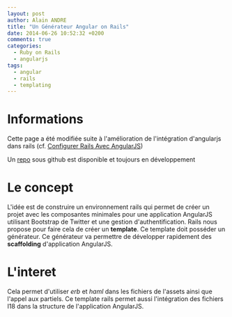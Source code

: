 ```yaml
---
layout: post
author: Alain ANDRE
title: "Un Générateur Angular on Rails"
date: 2014-06-26 10:52:32 +0200
comments: true
categories: 
  - Ruby on Rails
  - angularjs
tags:
  - angular
  - rails
  - templating
---
```


# Informations
Cette page a été modifiée suite à l'amélioration de l'intégration d'angularjs dans rails (cf. [Configurer Rails Avec AngularJS](/blog/2015/01/23/configurer-rails-avec-angularjs/))

Un [repo](https://github.com/alain-andre/ar-template) sous github est disponible et toujours en développement

# Le concept
L'idée est de construire un environnement rails qui permet de créer un projet avec les composantes minimales pour une application AngularJS utilisant Bootstrap de Twitter et une gestion d'authentification. Rails nous propose pour faire cela de créer un **template**. Ce template doit posséder un générateur. Ce générateur va permettre de développer rapidement des **scaffolding** d'application AngularJS.

# L'interet
Cela permet d'utiliser *erb* et *haml* dans les fichiers de l'assets ainsi que l'appel aux partiels. Ce template rails permet aussi l'intégration des fichiers I18 dans la structure de l'application AngularJS.
